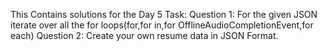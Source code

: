 This Contains solutions for the Day 5 Task:
Question 1: For the given JSON iterate over all the for loops(for,for in,for OfflineAudioCompletionEvent,for each)
Question 2: Create your own resume data in JSON Format.